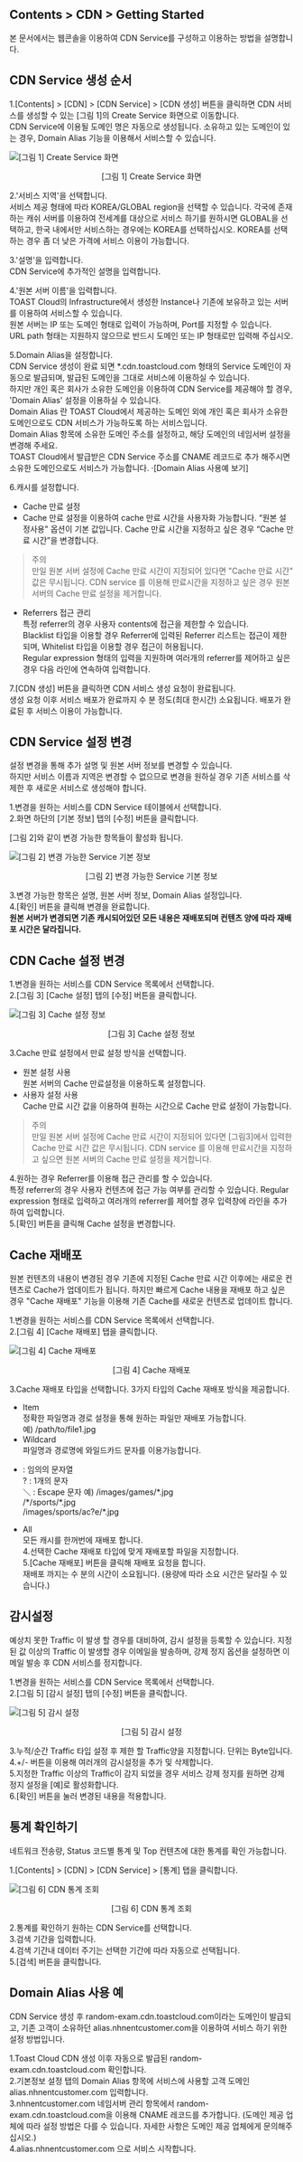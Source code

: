 ## Contents > CDN > Getting Started 

본 문서에서는 웹콘솔을 이용하여 CDN Service를 구성하고 이용하는 방법을 설명합니다.

## CDN Service 생성 순서

1.[Contents] > [CDN] > [CDN Service] > [CDN 생성] 버튼을 클릭하면 CDN 서비스를 생성할 수 있는 [그림 1]의 Create Service 화면으로 이동합니다.  
CDN Service에 이용될 도메인 명은 자동으로 생성됩니다. 소유하고 있는 도메인이 있는 경우, Domain Alias 기능을 이용해서 서비스할 수 있습니다.

![[그림 1] Create Service 화면](http://static.toastoven.net/prod_cdn/img_01.png)
<center>[그림 1] Create Service 화면</center>


2.'서비스 지역'을 선택합니다.  
서비스 제공 형태에 따라 KOREA/GLOBAL region을 선택할 수 있습니다. 각국에 존재하는 캐쉬 서버를 이용하여 전세계를 대상으로 서비스 하기를 원하시면 GLOBAL을 선택하고, 한국 내에서만 서비스하는 경우에는 KOREA를 선택하십시오. KOREA를 선택하는 경우 좀 더 낮은 가격에 서비스 이용이 가능합니다.

3.'설명'을 입력합니다.  
CDN Service에 추가적인 설명을 입력합니다.

4.'원본 서버 이름'을 입력합니다.  
TOAST Cloud의 Infrastructure에서 생성한 Instance나 기존에 보유하고 있는 서버를 이용하여 서비스할 수 있습니다.  
원본 서버는 IP 또는 도메인 형태로 입력이 가능하며, Port를 지정할 수 있습니다.  
URL path 형태는 지원하지 않으므로 반드시 도메인 또는 IP 형태로만 입력해 주십시오.  

5.Domain Alias을 설정합니다.  
CDN Service 생성이 완료 되면 \*.cdn.toastcloud.com 형태의 Service 도메인이 자동으로 발급되며, 발급된 도메인을 그대로 서비스에 이용하실 수 있습니다.  
하지만 개인 혹은 회사가 소유한 도메인을 이용하여 CDN Service를 제공해야 할 경우, 'Domain Alias' 설정을 이용하실 수 있습니다.  
Domain Alias 란 TOAST Cloud에서 제공하는 도메인 외에 개인 혹은 회사가 소유한 도메인으로도 CDN 서비스가 가능하도록 하는 서비스입니다.  
Domain Alias 항목에 소유한 도메인 주소를 설정하고, 해당 도메인의 네임서버 설정을 변경해 주세요.  
TOAST Cloud에서 발급받은 CDN Service 주소를 CNAME 레코드로 추가 해주시면 소유한 도메인으로도 서비스가 가능합니다.  ·[Domain Alias 사용예 보기]

6.캐시를 설정합니다.

- Cache 만료 설정
- Cache 만료 설정을 이용하여 cache 만료 시간을 사용자화 가능합니다. “원본 설정사용" 옵션이 기본 값입니다. Cache 만료 시간을 지정하고 싶은 경우 “Cache 만료 시간”을 변경합니다.

> 주의  
> 만일 원본 서버 설정에 Cache 만료 시간이 지정되어 있다면 "Cache 만료 시간" 값은 무시됩니다. CDN service 를 이용해 만료시간을 지정하고 싶은 경우 원본 서버의 Cache 만료 설정을 제거합니다.

- Referrers 접근 관리  
특정 referrer의 경우 사용자 contents에 접근을 제한할 수 있습니다.  
Blacklist 타입을 이용할 경우 Referrer에 입력된 Referrer 리스트는 접근이 제한되며, Whitelist 타입을 이용할 경우 접근이 허용됩니다.  
Regular expression 형태의 입력을 지원하며 여러개의 referrer를 제어하고 싶은 경우 다음 라인에 연속하여 입력합니다.  

7.[CDN 생성] 버튼을 클릭하면 CDN 서비스 생성 요청이 완료됩니다.  
생성 요청 이후 서비스 배포가 완료까지 수 분 정도(최대 한시간) 소요됩니다. 배포가 완료된 후 서비스 이용이 가능합니다.

## CDN Service 설정 변경

설정 변경을 통해 추가 설명 및 원본 서버 정보를 변경할 수 있습니다.  
하지만 서비스 이름과 지역은 변경할 수 없으므로 변경을 원하실 경우 기존 서비스를 삭제한 후 새로운 서비스로 생성해야 합니다.  

1.변경을 원하는 서비스를 CDN Service 테이블에서 선택합니다.  
2.화면 하단의 [기본 정보] 탭의 [수정] 버튼을 클릭합니다.  

[그림 2]와 같이 변경 가능한 항목들이 활성화 됩니다.

![[그림 2] 변경 가능한 Service 기본 정보](http://static.toastoven.net/prod_cdn/img_02.png)
<center>[그림 2] 변경 가능한 Service 기본 정보</center>

3.변경 가능한 항목은 설명, 원본 서버 정보, Domain Alias 설정입니다.  
4.[확인] 버튼을 클릭해 변경을 완료합니다.  
**원본 서버가 변경되면 기존 캐시되어있던 모든 내용은 재배포되며 컨텐츠 양에 따라 재배포 시간은 달라집니다.**

## CDN Cache 설정 변경

1.변경을 원하는 서비스를 CDN Service 목록에서 선택합니다.   
2.[그림 3] [Cache 설정] 탭의 [수정] 버튼을 클릭합니다.   

![[그림 3] Cache 설정 정보](http://static.toastoven.net/prod_cdn/img_03.png)
<center>[그림 3] Cache 설정 정보</center>

3.Cache 만료 설정에서 만료 설정 방식을 선택합니다.  
 - 원본 설정 사용  
원본 서버의 Cache 만료설정을 이용하도록 설정합니다.
 - 사용자 설정 사용  
Cache 만료 시간 값을 이용하여 원하는 시간으로 Cache 만료 설정이 가능합니다.

> 주의  
> 만일 원본 서버 설정에 Cache 만료 시간이 지정되어 있다면 [그림3]에서 입력한 Cache 만료 시간 값은 무시됩니다. CDN service 를 이용해 만료시간을 지정하고 싶으면 원본 서버의 Cache 만료 설정을 제거합니다.

4.원하는 경우 Referrer를 이용해 접근 관리를 할 수 있습니다.  
특정 referrer의 경우 사용자 컨텐츠에 접근 가능 여부를 관리할 수 있습니다. Regular expression 형태로 입력하고 여러개의 referrer를 제어할 경우 입력창에 라인을 추가하여 입력합니다.    
5.[확인] 버튼을 클릭해 Cache 설정을 변경합니다.  

## Cache 재배포

원본 컨텐츠의 내용이 변경된 경우 기존에 지정된 Cache 만료 시간 이후에는 새로운 컨텐츠로 Cache가 업데이트가 됩니다. 하지만 빠르게 Cache 내용을 재배포 하고 싶은 경우 "Cache 재배포" 기능을 이용해 기존 Cache를 새로운 컨텐츠로 업데이트 합니다.

1.변경을 원하는 서비스를 CDN Service 목록에서 선택합니다.  
2.[그림 4] [Cache 재배포] 탭을 클릭합니다.  

![[그림 4] Cache 재배포](http://static.toastoven.net/prod_cdn/img_04.png)
<center>[그림 4] Cache 재배포</center>

3.Cache 재배포 타입을 선택합니다. 3가지 타입의 Cache 재배포 방식을 제공합니다.  
- Item  
정확한 파일명과 경로 설정을 통해 원하는 파일만 재배포 가능합니다.  
예) /path/to/file1.jpg
- Wildcard  
파일명과 경로명에 와일드카드 문자를 이용가능합니다.  
* : 임의의 문자열  
? : 1개의 문자  
＼ : Escape 문자
예) /images/games/\*.jpg  
/\*/sports/\*.jpg  
/images/sports/ac?e/\*.jpg  
- All  
모든 캐시를 한꺼번에 재배포 합니다.  
4.선택한 Cache 재배포 타입에 맞게 재배포할 파일을 지정합니다.  
5.[Cache 재배포] 버튼을 클릭해 재배포 요청을 합니다.  
재배포 까지는 수 분의 시간이 소요됩니다. (용량에 따라 소요 시간은 달라질 수 있습니다.)

## 감시설정

예상치 못한 Traffic 이 발생 할 경우를 대비하여, 감시 설정을 등록할 수 있습니다. 지정된 값 이상의 Traffic 이 발생할 경우 이메일을 발송하며, 강제 정지 옵션을 설정하면 이메일 발송 후 CDN 서비스를 정지합니다.  

1.변경을 원하는 서비스를 CDN Service 목록에서 선택합니다.  
2.[그림 5] [감시 설정] 탭의 [수정] 버튼을 클릭합니다.  

![[그림 5] 감시 설정](http://static.toastoven.net/prod_cdn/img_07.png)
<center>[그림 5] 감시 설정</center>

3.누적/순간 Traffic 타입 설정 후 제한 할 Traffic양을 지정합니다. 단위는 Byte입니다.  
4.+/- 버튼을 이용해 여러개의 감시설정을 추가 및 삭제합니다.  
5.지정한 Traffic 이상의 Traffic이 감지 되었을 경우 서비스 강제 정지를 원하면 강제 정지 설정을 [예]로 활성화합니다.  
6.[확인] 버튼을 눌러 변경된 내용을 적용합니다.  

## 통계 확인하기

네트워크 전송량, Status 코드별 통계 및 Top 컨텐츠에 대한 통계를 확인 가능합니다.  

1.[Contents] > [CDN] > [CDN Service] > [통계] 탭을 클릭합니다.  

![[그림 6] CDN 통계 조회](http://static.toastoven.net/prod_cdn/img_06.png)
<center>[그림 6] CDN 통계 조회</center>

2.통계를 확인하기 원하는 CDN Service를 선택합니다.  
3.검색 기간을 입력합니다.  
4.검색 기간내 데이터 주기는 선택한 기간에 따라 자동으로 선택됩니다.  
5.[검색] 버튼을 클릭합니다.  

## Domain Alias 사용 예

CDN Service 생성 후 random-exam.cdn.toastcloud.com이라는 도메인이 발급되고, 기존 고객이 소유하던 alias.nhnentcustomer.com을 이용하여 서비스 하기 위한 설정 방법입니다.

1.Toast Cloud CDN 생성 이후 자동으로 발급된 random-exam.cdn.toastcloud.com 확인합니다.  
2.기본정보 설정 탭의 Domain Alias 항목에 서비스에 사용할 고객 도메인 alias.nhnentcustomer.com 입력합니다.  
3.nhnentcustomer.com 네임서버 관리 항목에서 random-exam.cdn.toastcloud.com을 이용해 CNAME 레코드를 추가합니다. (도메인 제공 업체에 따라 설정 방법은 다를 수 있습니다. 자세한 사항은 도메인 제공 업체에게 문의해주십시오.)  
4.alias.nhnentcustomer.com 으로 서비스 시작합니다.  
